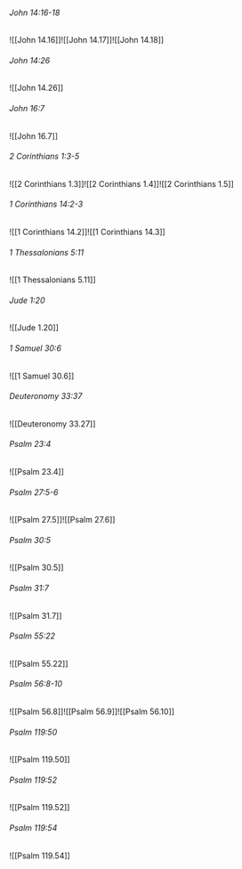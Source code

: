 ###### John 14:16-18

![[John 14.16]]![[John 14.17]]![[John 14.18]]

###### John 14:26

![[John 14.26]]

###### John 16:7

![[John 16.7]]

###### 2 Corinthians 1:3-5

![[2 Corinthians 1.3]]![[2 Corinthians 1.4]]![[2 Corinthians 1.5]]

###### 1 Corinthians 14:2-3

![[1 Corinthians 14.2]]![[1 Corinthians 14.3]]

###### 1 Thessalonians 5:11

![[1 Thessalonians 5.11]]

###### Jude 1:20

![[Jude 1.20]]

###### 1 Samuel 30:6

![[1 Samuel 30.6]]

###### Deuteronomy 33:37

![[Deuteronomy 33.27]]

###### Psalm 23:4

![[Psalm 23.4]]

###### Psalm 27:5-6

![[Psalm 27.5]]![[Psalm 27.6]]

###### Psalm 30:5

![[Psalm 30.5]]

###### Psalm 31:7

![[Psalm 31.7]]

###### Psalm 55:22

![[Psalm 55.22]]

###### Psalm 56:8-10

![[Psalm 56.8]]![[Psalm 56.9]]![[Psalm 56.10]]

###### Psalm 119:50

![[Psalm 119.50]]

###### Psalm 119:52

![[Psalm 119.52]]

###### Psalm 119:54

![[Psalm 119.54]]
